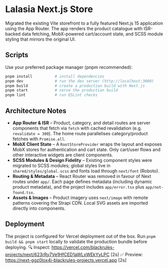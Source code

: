 # Lalasia Next.js Store

Migrated the existing Vite storefront to a fully featured Next.js 15 application using the App Router. The app renders the product catalogue with ISR-backed data fetching, MobX-powered cart/account state, and SCSS module styling that mirrors the original UI.

## Scripts

Use your preferred package manager (pnpm recommended):

```bash
pnpm install          # install dependencies
pnpm dev              # run the dev server (http://localhost:3000)
pnpm build            # create a production build with Next.js
pnpm start            # serve the production build
pnpm lint             # run ESLint checks
```

## Architecture Notes

- **App Router & ISR** – Product, category, and detail routes are server components that fetch via `fetch` with cached revalidation (e.g. `revalidate = 300`). The home route parallelises category/product fetches with `Promise.all`.
- **MobX Client State** – A `RootStoreProvider` wraps the layout and exposes MobX stores for authentication and cart state. Only cart/user flows and other interactive widgets are client components.
- **SCSS Modules & Design Fidelity** – Existing component styles were migrated to SCSS modules; global styles live in `shared/styles/global.scss` and fonts load through `next/font` (Roboto).
- **Routing & Metadata** – React Router was removed in favour of Next routes under `app/`. Each page defines metadata (including dynamic product metadata), and the project includes `app/error.tsx` plus `app/not-found.tsx`.
- **Assets & Images** – Product imagery uses `next/image` with remote patterns covering the Strapi CDN. Local SVG assets are imported directly into components.

## Deployment

The project is configured for Vercel deployment out of the box. Run `pnpm build && pnpm start` locally to validate the production bundle before deploying.
🔍  Inspect: https://vercel.com/blackrules-projects/next/623rRy7Ve1HfCED1aWLxWEkYyLPC [2s]
✅  Preview: https://next-ggz0lox4i-blackrules-projects.vercel.app [2s]